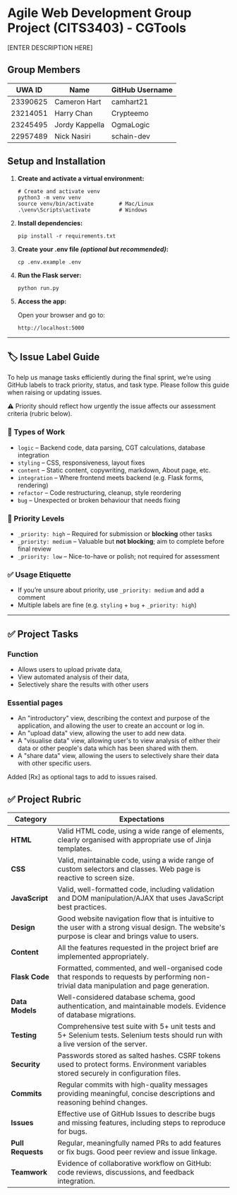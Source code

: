 # Agile Web Development Group Project (CITS3403) - CGTools

[ENTER DESCRIPTION HERE]

## Group Members

| **UWA ID** | **Name**   | **GitHub Username** |
|------------|------------|---------------------|
| 23390625      | Cameron Hart    | camhart21  |
| 23214051      | Harry Chan      | Crypteemo  |
| 23245495      | Jordy Kappella  | OgmaLogic  |
| 22957489      | Nick Nasiri     | schain-dev |


## Setup and Installation

1. **Create and activate a virtual environment:**

    ```
    # Create and activate venv
    python3 -m venv venv
    source venv/bin/activate        # Mac/Linux
    .\venv\Scripts\activate         # Windows
    ```

2. **Install dependencies:**

    ```
    pip install -r requirements.txt
    ```

3. **Create your .env file _(optional but recommended)_:**

    ```
    cp .env.example .env
    ```


4. **Run the Flask server:**

    ```
    python run.py
    ```


5. **Access the app:**

    Open your browser and go to:

    ```
    http://localhost:5000
    ```

---

## 🏷️ Issue Label Guide

To help us manage tasks efficiently during the final sprint, we’re using GitHub labels to track priority, status, and task type. Please follow this guide when raising or updating issues.

⚠️ Priority should reflect how urgently the issue affects our assessment criteria (rubric below).

### 🔧 Types of Work
- `logic` – Backend code, data parsing, CGT calculations, database integration
- `styling` – CSS, responsiveness, layout fixes
- `content` – Static content, copywriting, markdown, About page, etc.
- `integration` – Where frontend meets backend (e.g. Flask forms, rendering)
- `refactor` – Code restructuring, cleanup, style reordering
- `bug` – Unexpected or broken behaviour that needs fixing

### 🚦 Priority Levels
- `_priority: high` – Required for submission or **blocking** other tasks
- `_priority: medium` – Valuable but **not blocking**; aim to complete before final review
- `_priority: low` – Nice-to-have or polish; not required for assessment

### ✅ Usage Etiquette
- If you’re unsure about priority, use `_priority: medium` and add a comment
- Multiple labels are fine (e.g. `styling` + `bug` + `_priority: high`)

---

## ✅ Project Tasks

### Function
- Allows users to upload private data, 
- View automated analysis of their data, 
- Selectively share the results with other users

### Essential pages
- An "introductory" view, describing the context and purpose of the application, and allowing the user to create an account or log in.
- An "upload data" view, allowing the user to add new data.
- A "visualise data" view, allowing user's to view analysis of either their data or other people's data which has been shared with them.
- A "share data" view, allowing the users to selectively share their data with other specific users.

Added [Rx] as optional tags to add to issues raised.

## ✅ Project Rubric

| Category       | Expectations                                                                                                                                      |
|----------------|---------------------------------------------------------------------------------------------------------------------------------------------------|
| **HTML**       | Valid HTML code, using a wide range of elements, clearly organised with appropriate use of Jinja templates.                                      |
| **CSS**        | Valid, maintainable code, using a wide range of custom selectors and classes. Web page is reactive to screen size.                               |
| **JavaScript** | Valid, well-formatted code, including validation and DOM manipulation/AJAX that uses JavaScript best practices.                                  |
| **Design**     | Good website navigation flow that is intuitive to the user with a strong visual design. The website's purpose is clear and brings value to users.|
| **Content**    | All the features requested in the project brief are implemented appropriately.                                                                    |
| **Flask Code** | Formatted, commented, and well-organised code that responds to requests by performing non-trivial data manipulation and page generation.         |
| **Data Models**| Well-considered database schema, good authentication, and maintainable models. Evidence of database migrations.                                   |
| **Testing**    | Comprehensive test suite with 5+ unit tests and 5+ Selenium tests. Selenium tests should run with a live version of the server.                  |
| **Security**   | Passwords stored as salted hashes. CSRF tokens used to protect forms. Environment variables stored securely in configuration files.              |
| **Commits**    | Regular commits with high-quality messages providing meaningful, concise descriptions and reasoning behind changes.                              |
| **Issues**     | Effective use of GitHub Issues to describe bugs and missing features, including steps to reproduce for bugs.                                     |
| **Pull Requests** | Regular, meaningfully named PRs to add features or fix bugs. Good peer review and issue linkage.                                           |
| **Teamwork**   | Evidence of collaborative workflow on GitHub: code reviews, discussions, and feedback integration.                                                |
